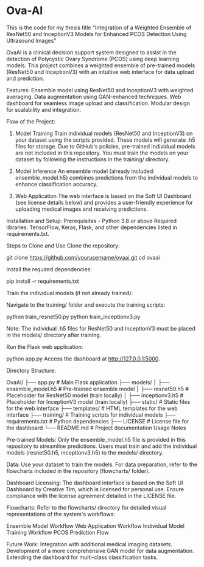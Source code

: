 # Ova-AI
This is the code for my thesis title "Integration of a Weighted Ensemble of ResNet50 and InceptionV3 Models for Enhanced PCOS Detection Using Ultrasound Images"

OvaAI is a clinical decision support system designed to assist in the detection of Polycystic Ovary Syndrome (PCOS) using deep learning models. This project combines a weighted ensemble of pre-trained models (ResNet50 and InceptionV3) with an intuitive web interface for data upload and prediction.

Features:
Ensemble model using ResNet50 and InceptionV3 with weighted averaging.
Data augmentation using GAN-enhanced techniques.
Web dashboard for seamless image upload and classification.
Modular design for scalability and integration.

Flow of the Project:

1. Model Training
Train individual models (ResNet50 and InceptionV3) on your dataset using the scripts provided.
These models will generate .h5 files for storage. Due to GitHub's policies, pre-trained individual models are not included in this repository.
You must train the models on your dataset by following the instructions in the training/ directory.

3. Model Inference
An ensemble model (already included: ensemble_model.h5) combines predictions from the individual models to enhance classification accuracy.

5. Web Application
The web interface is based on the Soft UI Dashboard (see license details below) and provides a user-friendly experience for uploading medical images and receiving predictions.

Installation and Setup:
Prerequisites - Python 3.8 or above
Required libraries: TensorFlow, Keras, Flask, and other dependencies listed in requirements.txt.

Steps to Clone and Use
Clone the repository:

git clone https://github.com/yourusername/ovaai.git
cd ovaai

Install the required dependencies:

pip install -r requirements.txt

Train the individual models (if not already trained):

Navigate to the training/ folder and execute the training scripts:

python train_resnet50.py
python train_inceptionv3.py

Note: The individual .h5 files for ResNet50 and InceptionV3 must be placed in the models/ directory after training.

Run the Flask web application:

python app.py
Access the dashboard at http://127.0.0.1:5000.

Directory Structure:

OvaAI/
├── app.py                  # Main Flask application
├── models/
│   ├── ensemble_model.h5   # Pre-trained ensemble model
│   ├── resnet50.h5         # Placeholder for ResNet50 model (train locally)
│   ├── inceptionv3.h5      # Placeholder for InceptionV3 model (train locally)
├── static/                 # Static files for the web interface
├── templates/              # HTML templates for the web interface
├── training/               # Training scripts for individual models
├── requirements.txt        # Python dependencies
├── LICENSE                 # License file for the dashboard
└── README.md               # Project documentation
Usage Notes

Pre-trained Models:
Only the ensemble_model.h5 file is provided in this repository to streamline predictions.
Users must train and add the individual models (resnet50.h5, inceptionv3.h5) to the models/ directory.

Data:
Use your dataset to train the models. For data preparation, refer to the flowcharts included in the repository (flowcharts/ folder).

Dashboard Licensing:
The dashboard interface is based on the Soft UI Dashboard by Creative Tim, which is licensed for personal use. Ensure compliance with the license agreement detailed in the LICENSE file.

Flowcharts:
Refer to the flowcharts/ directory for detailed visual representations of the system's workflows:

Ensemble Model Workflow
Web Application Workflow
Individual Model Training Workflow
PCOS Prediction Flow

Future Work:
Integration with additional medical imaging datasets.
Development of a more comprehensive GAN model for data augmentation.
Extending the dashboard for multi-class classification tasks.
